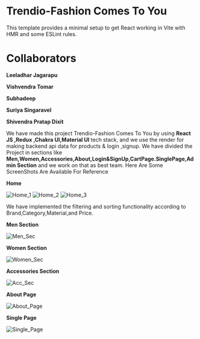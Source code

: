 # Trendio-Fashion Comes To You

This template provides a minimal setup to get React working in Vite with HMR and some ESLint rules.

# Collaborators

**Leeladhar Jagarapu**

**Vishvendra Tomar**

**Subhadeep**

**Suriya Singaravel**

**Shivendra Pratap Dixit**


We have made this project Trendio-Fashion Comes To You by using **React JS ,Redux ,Chakra UI,Material UI** tech stack,
and we use the render for making backend api data for products & login ,signup.
We have divided the Project in sections like **Men,Women,Accessories,About,Login&SignUp,CartPage.SinglePage,Admin Section** and we work on that as best team.
Here Are Some ScreenShots Are Available For Reference

**Home**


![Home_1](https://github.com/suriyasingaravel/handy-string-7765/assets/112815087/edd299e9-a6d4-4006-82c3-570288d1180b)
![Home_2](https://github.com/suriyasingaravel/handy-string-7765/assets/112815087/2f353a92-f830-495a-b128-b70953d8d6b0)
![Home_3](https://github.com/suriyasingaravel/handy-string-7765/assets/112815087/94a0f858-dc5e-43f5-9d92-7ddb40c0f27c)


We have implemented the filtering and sorting functionality according to Brand,Category,Material,and Price.


**Men Section**

![Men_Sec](https://github.com/suriyasingaravel/handy-string-7765/assets/112815087/b4009086-e981-4ba1-94d0-39ce313b3b88)


**Women Section**



![Women_Sec](https://github.com/suriyasingaravel/handy-string-7765/assets/112815087/80abb2cb-9853-4623-91a1-5a2c61c4f56f)



**Accessories Section**

![Acc_Sec](https://github.com/suriyasingaravel/handy-string-7765/assets/112815087/3ef50dd6-7a55-48cd-aace-bc7d69a1904d)

**About Page**


![About_Page](https://github.com/suriyasingaravel/handy-string-7765/assets/112815087/2b140a84-2072-443f-a2ab-407021a142a9)


**Single Page**


![Single_Page](https://github.com/suriyasingaravel/handy-string-7765/assets/112815087/6098d290-afb7-414a-b6b2-482fc909ee3d)









